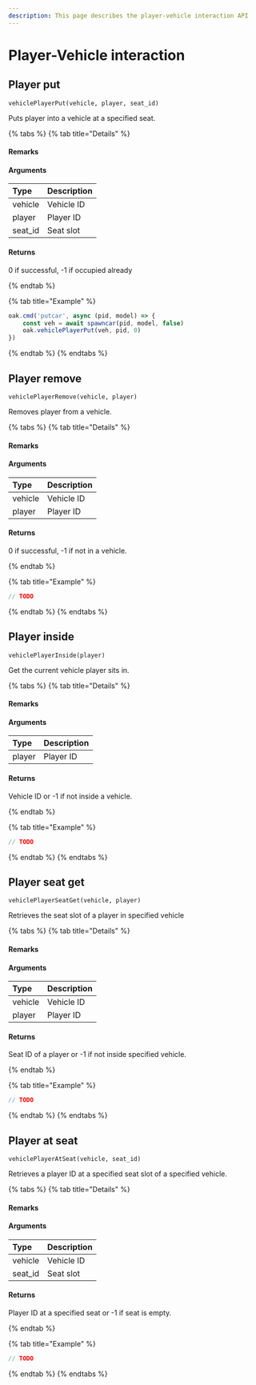 ```yaml
---
description: This page describes the player-vehicle interaction API
---
```


# Player-Vehicle interaction

## Player put

`vehiclePlayerPut(vehicle, player, seat_id)`

Puts player into a vehicle at a specified seat.

{% tabs %}
{% tab title="Details" %}
#### Remarks

#### Arguments

| Type | Description |
| :--- | :--- |
| vehicle | Vehicle ID |
| player  | Player ID |
| seat_id | Seat slot |

#### Returns

0 if successful, -1 if occupied already

{% endtab %}

{% tab title="Example" %}
```javascript
oak.cmd('putcar', async (pid, model) => {
    const veh = await spawncar(pid, model, false)
    oak.vehiclePlayerPut(veh, pid, 0)
})
```
{% endtab %}
{% endtabs %}

## Player remove

`vehiclePlayerRemove(vehicle, player)`

Removes player from a vehicle.

{% tabs %}
{% tab title="Details" %}
#### Remarks

#### Arguments

| Type | Description |
| :--- | :--- |
| vehicle | Vehicle ID |
| player  | Player ID |

#### Returns

0 if successful, -1 if not in a vehicle.

{% endtab %}

{% tab title="Example" %}
```javascript
// TODO
```
{% endtab %}
{% endtabs %}

## Player inside

`vehiclePlayerInside(player)`

Get the current vehicle player sits in.

{% tabs %}
{% tab title="Details" %}
#### Remarks

#### Arguments

| Type | Description |
| :--- | :--- |
| player  | Player ID |

#### Returns

Vehicle ID or -1 if not inside a vehicle.

{% endtab %}

{% tab title="Example" %}
```javascript
// TODO
```
{% endtab %}
{% endtabs %}

## Player seat get

`vehiclePlayerSeatGet(vehicle, player)`

Retrieves the seat slot of a player in specified vehicle

{% tabs %}
{% tab title="Details" %}
#### Remarks

#### Arguments

| Type | Description |
| :--- | :--- |
| vehicle | Vehicle ID |
| player  | Player ID |

#### Returns

Seat ID of a player or -1 if not inside specified vehicle.

{% endtab %}

{% tab title="Example" %}
```javascript
// TODO
```
{% endtab %}
{% endtabs %}

## Player at seat

`vehiclePlayerAtSeat(vehicle, seat_id)`

Retrieves a player ID at a specified seat slot of a specified vehicle.

{% tabs %}
{% tab title="Details" %}
#### Remarks

#### Arguments

| Type | Description |
| :--- | :--- |
| vehicle | Vehicle ID |
| seat_id  | Seat slot |

#### Returns

Player ID at a specified seat or -1 if seat is empty.

{% endtab %}

{% tab title="Example" %}
```javascript
// TODO
```
{% endtab %}
{% endtabs %}

